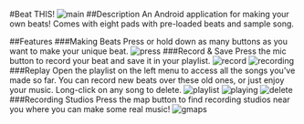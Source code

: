 #Beat THIS!
![main](ctkim.github.io/img/beatthis/main.jpg)
##Description
An Android application for making your own beats! Comes with eight pads with pre-loaded beats and sample song.

##Features
###Making Beats
Press or hold down as many buttons as you want to make your unique beat.
![press](ctkim.github.io/img/beatthis/press.jpg)
###Record & Save
Press the mic button to record your beat and save it in your playlist.
![record](ctkim.github.io/img/beatthis/record.jpg)
![recording](ctkim.github.io/img/beatthis/recording.jpg)
###Replay
Open the playlist on the left menu to access all the songs you've made so far. You can record new beats over these old ones, or just enjoy your music. Long-click on any song to delete.
![playlist](ctkim.github.io/img/beatthis/playlist.jpg)
![playing](ctkim.github.io/img/beatthis/playing.jpg)
![delete](ctkim.github.io/img/beatthis/delete.jpg)
###Recording Studios
Press the map button to find recording studios near you where you can make some real music!
![gmaps](ctkim.github.io/img/beatthis/gmaps.jpg)